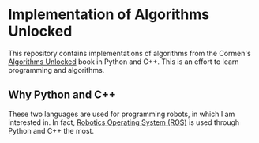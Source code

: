 # Implementation of Algorithms Unlocked

This repository contains implementations of algorithms from the Cormen's [Algorithms Unlocked](https://mitpress.mit.edu/books/algorithms-unlocked) book in Python and C++. This is an effort to learn programming and algorithms. 

## Why Python and C++
These two languages are used for programming robots, in which I am interested in. In fact, [Robotics Operating System (ROS)](www.ros.org) is used through Python and C++ the most.
